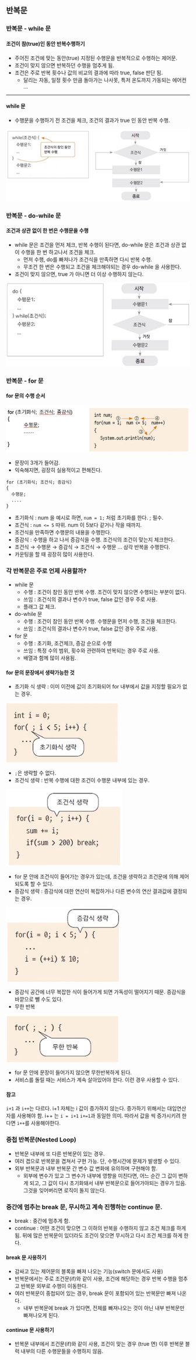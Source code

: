 ## 반복문
### 반복문 - while 문
#### 조건이 참(true)인 동안 반복수행하기
- 주어진 조건에 맞는 동안(true) 지정된 수행문을 반복적으로 수행하는 제어문. 
- 조건이 맞지 않으면 반복하던 수행을 멈추게 됨.
- 조건은 주로 반복 횟수나 값의 비교의 결과에 따라 true, false 판단 됨.
  - 달리는 자동, 일정 횟수 만큼 돌아가는 나사못, 특저 온도까지 가동되는 에어컨 ...
-------
#### while 문
- 수행문을 수행하기 전 조건을 체크, 조건의 결과가 true 인 동안 반복 수행.

![img.png](img.png)

### 반복문 - do-while 문
#### 조건과 상관 없이 한 번은 수행문을 수행
- while 문은 조건을 먼저 체크, 반복 수행이 된다면, do-while 문은 조건과 상관 없이 수행을 한 번 하고나서 조건을 체크.
  - 먼저 수행, do를 빠져나가 조건식을 만족하면 다시 반복 수행. 
  - 무조건 한 번은 수행되고 조건을 체크해야되는 경우 do-while 을 사용한다.
- 조건이 맞지 않으면, true 가 아니면 더 이상 수행하지 않는다.

![img_1.png](img_1.png)


### 반복문 - for 문
#### for 문의 수행 순서

![img_2.png](img_2.png)
- 문장이 3개가 들어감. 
- 익숙해지면, 굉장히 실용적이고 편해진다.
```
for (초기화식; 조건식; 증감식)
{
  수행문;
  ....
}
```
- 초기화식 : num 을 예시로 하면, `num = 1;` 처럼 초기화를 한다. ; 필수.
- 조건식 : `num <= 5` 따위. num 이 5보다 같거나 작을 때까지.  
- 조건식을 만족하면 수행문의 내용을 수행한다.
- 증감식 : 수행을 하고 나서 증감식을 수행. 조건식의 조건이 맞는지 체크한다. 
- 조건식 → 수행문 → 증감식 → 조건식 → 수행문 ... 삼각 반복을 수행한다.
- 카운팅을 할 때 굉장히 많이 사용한다.

### 각 반복문은 주로 언제 사용할까? 
- while 문 
  - 수행 : 조건이 참인 동안 반복 수행. 조건이 맞지 않으면 수행되는 부분이 없다.
  - 쓰임 : 조건식의 결과나 변수가 true, false 값인 경우 주로 사용.
  - 플래그 값 체크. 
- do-while 문
  - 수행 : 조건이 참인 동안 반복 수행. 수행문을 먼저 수행, 조건을 체크한다.
  - 쓰임 : 조건식의 결과나 변수가 true, false 값인 경우 주로 사용.
- for 문
  - 수행 : 초기화, 조건체크, 증감 순으로 수행
  - 쓰임 : 특정 수의 범위, 횟수와 관련하여 반복되는 경우 주로 사용. 
  - 배열과 함께 많이 사용됨.

#### for 문의 문장에서 생략가능한 것
- 초기화 식 생략 : 이미 이전에 값이 초기화되어 for 내부에서 값을 지정할 필요가 없는 경우.

![img_3.png](img_3.png)
- `;`은 생략할 수 없다.
- 조건식 생략 : 반복 수행에 대한 조건이 수행문 내부에 있는 경우.

![img_4.png](img_4.png)
- for 문 안에 조건식이 들어가는 경우가 있는데, 조건을 생략하고 조건문에 의해 제어되도록 할 수 있다.
- 증감식 생략 : 증감식에 대한 연산이 복잡하거나 다른 변수의 연산 결과값에 결정되는 경우.

![img_5.png](img_5.png)
- 증감식 공간에 너무 복잡한 식이 들어가게 되면 가독성이 떨어지기 때문. 증감식을 바깥으로 뺄 수도 있다.
- 무한 반복

![img_6.png](img_6.png)
- for 문 안에 문장이 들어가지 않으면 무한반복하게 된다. 
- 서비스를 돌릴 때는 서비스가 계속 살아있어야 한다. 이런 경우 사용할 수 있다.

#### 참고
`i+1` 과 `i++`는 다르다.
i+1 자체는 i 값이 증가하지 않는다. 증가하기 위해서는 대입연산자를 사용해야 함. 
i++ 는 `i = i+1` `i+=1`과 동일한 의미. 따라서 값을 씩 증가시키려 한다면 `i++`를 사용해야한다.

### 중첩 반복문(Nested Loop)
- 반복문 내부에 또 다른 반복문이 있는 경우.
- 여러 겹으로 반복문을 겹쳐서 구현 가능. 단, 수행시간에 문제가 발생할 수 있다.
- 외부 반복문과 내부 반복문 간 변수 값 변화에 유의하며 구현해야 함. 
  - 외부에 변수가 있고 그 변수가 내부에 영향을 미친다면, 어느 순간 그 값이 변하게 되고, 그 값이 다시 초기화돼서 내부 반복문으로 들어가야되는 경우가 있음. 그것을 잊어버리면 로직이 돌지 않는다.

### 중간에 멈추는 break 문, 무시하고 계속 진행하는 continue 문. 
- break : 중간에 멈추게 함.
- continue : 어떤 조건이 맞으면 그 이하의 반복을 수행하지 않고 조건 체크를 하게 됨. 뒤에 많은 반복문이 있더라도 조건이 맞으면 무시하고 다시 조건 체크를 하게 한다.
#### break 문 사용하기
- 감싸고 있는 제어문의 블록을 빠져 나오는 기능(switch 문에서도 사용)
- 반복문에서는 주로 조건문(if)와 같이 사용, 조건에 해당하는 경우 반복 수행을 멈추고 반복문 외부로 수행이 이동한다.
- 여러 반복문이 중첩되어 있는 경우, break 문이 포함되어 있는 반복문만 빠져 나온다.
  - 내부 반복문에 break 가 있다면, 전체를 빠져나오는 것이 아닌 내부 반복문만 빠져나오게 된다.

#### continue 문 사용하기
- 반복문 내부에서 조건문(if)와 같이 사용, 조건이 맞는 경우 (true 면) 이후 반복문 블럭 내부의 다른 수행문들을 수행하지 않음.